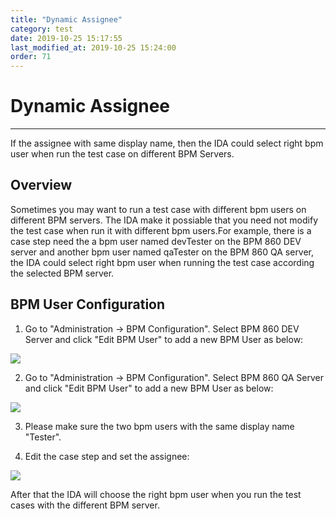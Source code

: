 ```yaml
---
title: "Dynamic Assignee"
category: test
date: 2019-10-25 15:17:55
last_modified_at: 2019-10-25 15:24:00
order: 71
---
```


# Dynamic Assignee
***
If the assignee with same display name, then the IDA could select right bpm user when run the test case on different BPM Servers.


## Overview

Sometimes you may want to run a test case with different bpm users on different BPM servers. The IDA make it possiable that you need not modify the test case when run it with different bpm users.For example, there is a case step need the a bpm user named devTester on the BPM 860 DEV server and another bpm user named qaTester on the BPM 860 QA server, the IDA could select right bpm user when running the test case according the selected BPM server.


## BPM User Configuration

1. Go to "Administration -> BPM Configuration". Select BPM 860 DEV Server and click "Edit BPM User" to add a new BPM User as below:  

![][bpm_user_dev]

2. Go to "Administration -> BPM Configuration". Select BPM 860 QA Server and click "Edit BPM User" to add a new BPM User as below:  

![][bpm_user_qa]

3. Please make sure the two bpm users with the same display name "Tester".

4. Edit the case step and set the assignee:

![][bpm_user_assignee]

[bpm_user_dev]: ../images/test/bpm_user_dev.png  
[bpm_user_qa]: ../images/test/bpm_user_qa.png  
[bpm_user_assignee]: ../images/test/bpm_user_assignee.png


After that the IDA will choose the right bpm user when you run the test cases with the different BPM server.

